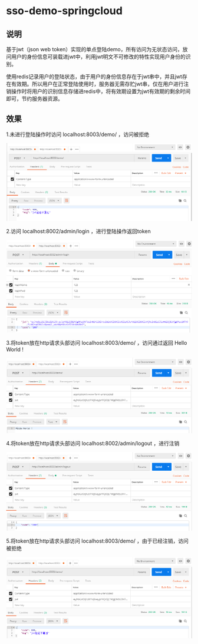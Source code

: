 # sso-demo-springcloud

## 说明

   基于jwt（json web token）实现的单点登陆demo，所有访问为无状态访问，放问用户的身份信息可装载进jwt中，利用jwt明文不可修改的特性实现用户身份的识别。
   
使用redis记录用户的登陆状态，由于用户的身份信息存在于jwt串中，并且jwt存在有效期。所以用户在正常登陆使用时，服务器无需存贮jwt串，仅在用户进行注销操作时将用户的识别信息存储进redis中，将有效期设置为jwt有效期的剩余时间即可，节约服务器资源。


## 效果

1.未进行登陆操作时访问 localhost:8003/demo/ ，访问被拒绝

![测试](img/1.png)

2.访问 localhost:8002/admin/login ，进行登陆操作返回token

![测试](img/2.png)

3.将token放在http请求头部访问 localhost:8003/demo/ ，访问通过返回 Hello World !

![测试](img/3.png)

4.将token放在http请求头部访问 localhost:8002/admin/logout ，进行注销

![测试](img/4.png)

5.将token放在http请求头部访问 localhost:8003/demo/ ，由于已经注销，访问被拒绝

![测试](img/5.png)


